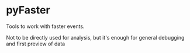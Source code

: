 # pyFaster

Tools to work with faster events.

Not to be directly used for analysis, but it's enough for general debugging and first preview of data